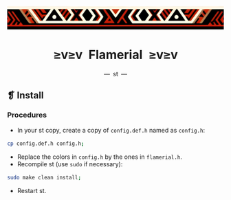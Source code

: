 <p align="center">
  <img alt="" src="../../assets/images/ornament.png" width=1020 />
</p>
<h1 align="center">≥v≥v&ensp;Flamerial&ensp;≥v≥v</h1>
<p align="center">—&ensp;st&ensp;—</p>

## ❡ Install
### Procedures
- In your st copy, create a copy of `config.def.h` named as `config.h`:

```zsh
cp config.def.h config.h;
```

- Replace the colors in `config.h` by the ones in `flamerial.h`.
- Recompile st (use `sudo` if necessary):

```zsh
sudo make clean install;
```

- Restart st.
